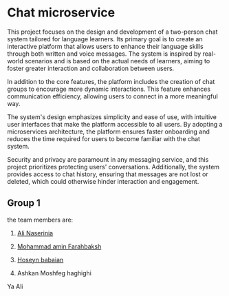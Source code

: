 # Chat microservice

This project focuses on the design and development of a two-person chat system tailored for language learners. Its primary goal is to create an interactive platform that allows users to enhance their language skills through both written and voice messages. The system is inspired by real-world scenarios and is based on the actual needs of learners, aiming to foster greater interaction and collaboration between users.

In addition to the core features, the platform includes the creation of chat groups to encourage more dynamic interactions. This feature enhances communication efficiency, allowing users to connect in a more meaningful way.

The system's design emphasizes simplicity and ease of use, with intuitive user interfaces that make the platform accessible to all users. By adopting a microservices architecture, the platform ensures faster onboarding and reduces the time required for users to become familiar with the chat system.

Security and privacy are paramount in any messaging service, and this project prioritizes protecting users' conversations. Additionally, the system provides access to chat history, ensuring that messages are not lost or deleted, which could otherwise hinder interaction and engagement.

## Group 1

the team members are:

1. [Ali Naserinia](https://github.com/alinaserinia6)

2. [Mohammad amin Farahbaksh](https://github.com/aminfrb)

3. [Hoseyn babaian](https://github.com/hosein1249)

4. Ashkan Moshfeg haghighi

Ya Ali

